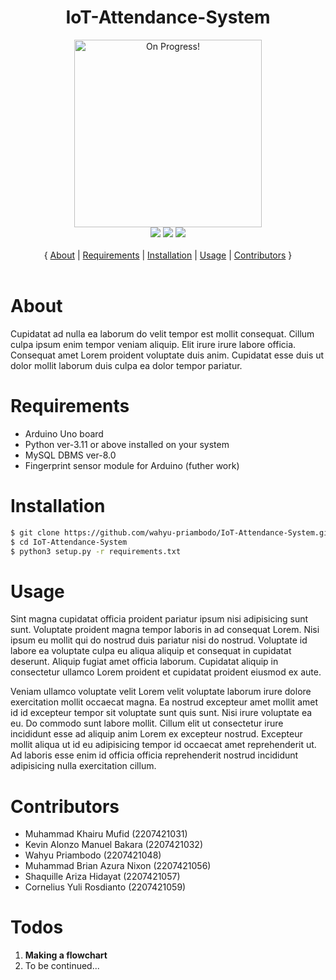 <div align="center">
   <h1>IoT-Attendance-System</h1>
   <img src="https://media.giphy.com/media/7NoNw4pMNTvgc/giphy.gif" width="300" height="300" alt="On Progress!"/>
   </br>
   <img src="https://img.shields.io/badge/release-v1.0-FC929E"/>
   <img src="https://img.shields.io/github/contributors/wahyu-priambodo/IoT-Attendance-System"/>
   <img src="https://img.shields.io/github/stars/wahyu-priambodo/IoT-Attendance-System"/>
</div>
</br>

<div align="center">
  { <a href="#about">About</a> |
  <a href="#requirements">Requirements</a> |
  <a href="#installation">Installation</a> |
  <a href="#usage">Usage</a> |
  <a href="#contributors">Contributors</a> }
</div>
</br>

# About
<p>Cupidatat ad nulla ea laborum do velit tempor est mollit consequat. Cillum culpa ipsum enim tempor veniam aliquip. Elit irure irure labore officia. Consequat amet Lorem proident voluptate duis anim. Cupidatat esse duis ut dolor mollit laborum duis culpa ea dolor tempor pariatur.</p>

# Requirements
<ul>
   <li>Arduino Uno board</li>
   <li>Python ver-3.11 or above installed on your system</li>
   <li>MySQL DBMS ver-8.0</li>
   <li>Fingerprint sensor module for Arduino (futher work)</li>
</ul>

# Installation
```bash
$ git clone https://github.com/wahyu-priambodo/IoT-Attendance-System.git
$ cd IoT-Attendance-System
$ python3 setup.py -r requirements.txt
```

# Usage
<p>Sint magna cupidatat officia proident pariatur ipsum nisi adipisicing sunt sunt. Voluptate proident magna tempor laboris in ad consequat Lorem. Nisi ipsum eu mollit qui do nostrud duis pariatur nisi do nostrud. Voluptate id labore ea voluptate culpa eu aliqua aliquip et consequat in cupidatat deserunt. Aliquip fugiat amet officia laborum. Cupidatat aliquip in consectetur ullamco Lorem proident et cupidatat proident eiusmod ex aute.

Veniam ullamco voluptate velit Lorem velit voluptate laborum irure dolore exercitation mollit occaecat magna. Ea nostrud excepteur amet mollit amet id id excepteur tempor sit voluptate sunt quis sunt. Nisi irure voluptate ea eu. Do commodo sunt labore mollit. Cillum elit ut consectetur irure incididunt esse ad aliquip anim Lorem ex excepteur nostrud. Excepteur mollit aliqua ut id eu adipisicing tempor id occaecat amet reprehenderit ut. Ad laboris esse enim id officia officia reprehenderit nostrud incididunt adipisicing nulla exercitation cillum.</p>

# Contributors
<ul>
   <li>Muhammad Khairu Mufid (2207421031)</li>
   <li>Kevin Alonzo Manuel Bakara (2207421032)</li>
   <li>Wahyu Priambodo (2207421048)</li>
   <li>Muhammad Brian Azura Nixon (2207421056)</li>
   <li>Shaquille Ariza Hidayat (2207421057)</li>
   <li>Cornelius Yuli Rosdianto (2207421059)</li>
</ul>

# Todos
<ol>
   <li><strong>Making a flowchart</strong></li>
   <li>To be continued...</li>
</ol>
